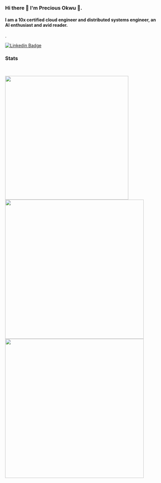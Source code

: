 ### Hi there 👋 I'm Precious Okwu 🙂.

#### I am a 10x certified cloud engineer and distributed systems engineer, an AI enthusiast and avid reader.


.

[![Linkedin Badge](https://img.shields.io/badge/LinkedIn-Precious%20Okwu-blue?style=flat-square&logo=Linkedin&logoColor=white&link=https://www.linkedin.com/in/libracoder/)](https://www.linkedin.com/in/libracoder/)


### Stats
<br>
<p>
<img src="https://github-readme-stats.vercel.app/api/top-langs/?username=chrisuzor&theme=ayu-mirage" alt="" width="400">
<br>
<img src="https://github-readme-stats.vercel.app/api?username=libracoder&show_icons=true&theme=ayu-mirage" alt="" width="450"/>
<img src="https://github-readme-streak-stats.herokuapp.com/user=libracoder&background=193549&currStreakLabel=E583D8&sideLabels=E583D8&currStreakNum=75EEB2&sideNums=75EEB2&dates=75EEB2" alt="" width="450">
<br>
</p>
